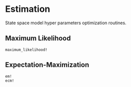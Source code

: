 # Estimation

State space model hyper parameters optimization routines.

## Maximum Likelihood

```@docs
maximum_likelihood!
```

## Expectation-Maximization

```@docs
em!
ecm!
```
